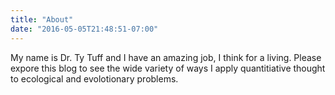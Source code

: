 ```yaml
---
title: "About"
date: "2016-05-05T21:48:51-07:00"
---
```

My name is Dr. Ty Tuff and I have an amazing job, I think for a living. Please expore this blog
to see the wide variety of ways I apply quantitiative thought to ecological and 
evolotionary problems. 